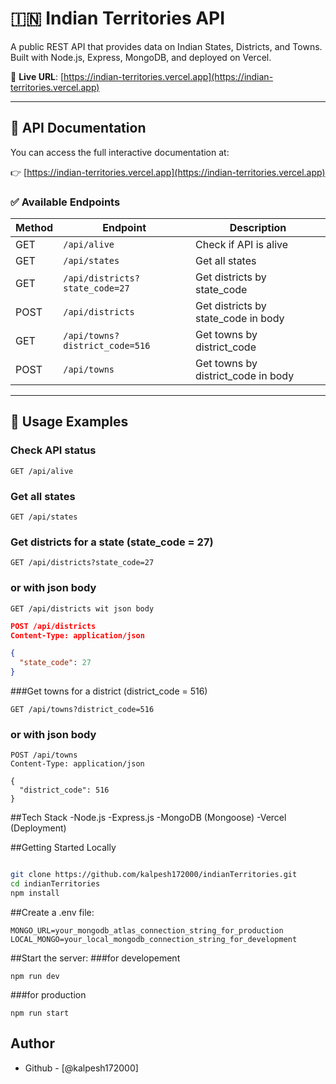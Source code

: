 # 🇮🇳 Indian Territories API

A public REST API that provides data on Indian States, Districts, and Towns. Built with Node.js, Express, MongoDB, and deployed on Vercel.

📍 **Live URL**: [https://indian-territories.vercel.app](https://indian-territories.vercel.app)

---

## 📘 API Documentation

You can access the full interactive documentation at:

👉 [https://indian-territories.vercel.app](https://indian-territories.vercel.app)

### ✅ Available Endpoints

| Method | Endpoint                       | Description                         |
| ------ | ------------------------------ | ----------------------------------- |
| GET    | `/api/alive`                   | Check if API is alive               |
| GET    | `/api/states`                  | Get all states                      |
| GET    | `/api/districts?state_code=27` | Get districts by state_code         |
| POST   | `/api/districts`               | Get districts by state_code in body |
| GET    | `/api/towns?district_code=516` | Get towns by district_code          |
| POST   | `/api/towns`                   | Get towns by district_code in body  |

---

## 📌 Usage Examples

### Check API status

```
GET /api/alive
```

### Get all states

```
GET /api/states
```

### Get districts for a state (state_code = 27)

```
GET /api/districts?state_code=27
```

### or with json body
```
GET /api/districts wit json body
```
```json
POST /api/districts
Content-Type: application/json

{
  "state_code": 27
}
```

###Get towns for a district (district_code = 516)
```
GET /api/towns?district_code=516
```
### or with json body

```
POST /api/towns
Content-Type: application/json

{
  "district_code": 516
}
```
##Tech Stack
-Node.js
-Express.js
-MongoDB (Mongoose)
-Vercel (Deployment)


##Getting Started Locally
```bash

git clone https://github.com/kalpesh172000/indianTerritories.git 
cd indianTerritories
npm install
```

##Create a .env file:
```env
MONGO_URL=your_mongodb_atlas_connection_string_for_production
LOCAL_MONGO=your_local_mongodb_connection_string_for_development

```

##Start the server:
###for developement 
```
npm run dev
```
###for production 
```
npm run start
```
## Author

- Github - [@kalpesh172000]

